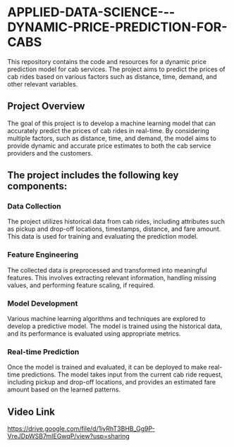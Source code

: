 # APPLIED-DATA-SCIENCE---DYNAMIC-PRICE-PREDICTION-FOR-CABS

  This repository contains the code and resources for a dynamic price prediction model for cab services. The project aims to predict the prices of cab rides based on various factors such as distance, time, demand, and other relevant variables.

## Project Overview
  The goal of this project is to develop a machine learning model that can accurately predict the prices of cab rides in real-time. By considering multiple factors, such as distance, time, and demand, the model aims to provide dynamic and accurate price estimates to both the cab service providers and the customers.

## The project includes the following key components:

### Data Collection
  The project utilizes historical data from cab rides, including attributes such as pickup and drop-off locations, timestamps, distance, and fare amount. This data is used for training and evaluating the prediction model.

### Feature Engineering
  The collected data is preprocessed and transformed into meaningful features. This involves extracting relevant information, handling missing values, and performing feature scaling, if required.

### Model Development 
  Various machine learning algorithms and techniques are explored to develop a predictive model. The model is trained using the historical data, and its performance is evaluated using appropriate metrics.

### Real-time Prediction
  Once the model is trained and evaluated, it can be deployed to make real-time predictions. The model takes input from the current cab ride request, including pickup and drop-off locations, and provides an estimated fare amount based on the learned patterns.

## Video Link
  https://drive.google.com/file/d/1iyRhT3BHB_Gg9P-VreJDpWSB7mIEGwqP/view?usp=sharing
  
